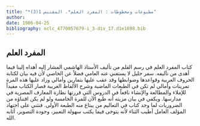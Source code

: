 ```yaml
---
title: "*مطبوعات ومخطوطات : المفرد العلم*. المقتبس 1(3)"
author: 
date: 1906-04-25
bibliography: oclc_4770057679-i_3-div_17.d1e1698.bib
---
```




##  المفرد العلم 


 كتاب المفرد العلم في رسم القلم من تأليف الأستاذ الهاشمي المشار إليه أهداه إلينا فيما أهدى من تآليفه. سفر جليل لا يستغني عنه العامي فضلاً عن الخاصي   لأن فيه بيان لكتابة الحروف العربية وقواعدها وضوابطها وقد عقب عليها بتمارين وأمالي وزاد عليها هذه المرة تمرينات وأمالي لم تكن في الطبعات الماضية وشرح الألفاظ الغريبة فصار الكتاب مفيداً للإملاء والمطالعة والإنشاء نافعاً في الدروس التي قررتها نظارة المعارف المصرية في مدارسها. ويكفي في بيان مزيته أنه طبع الآن للمرة الخامسة ولو لم يكن اقتناؤه من الضروريات لما وجد كتاب في التعاليم من يبتاع منه الطبعة الأولى. فنثني على اجتهاد المؤلف العامل أطيب الثناء لأنه يتوخى فيما يكتب سهولة التعبير، وجودة التصوير، أثابه الله. 
